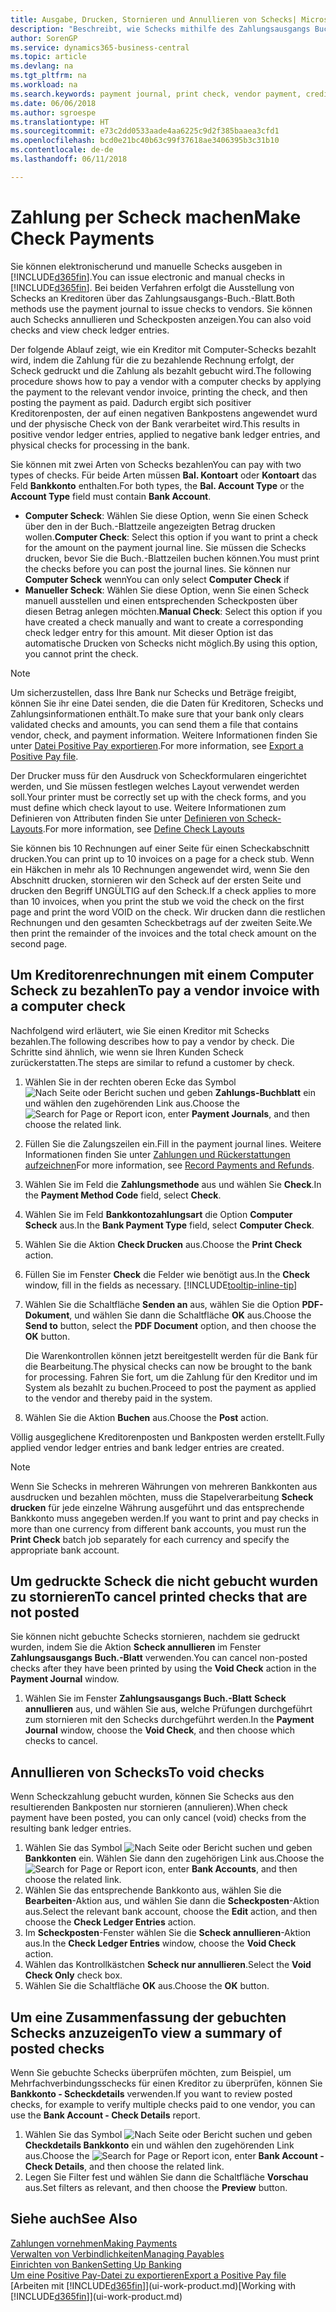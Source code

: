 ```yaml
---
title: Ausgabe, Drucken, Stornieren und Annullieren von Schecks| Microsoft Docs
description: "Beschreibt, wie Schecks mithilfe des Zahlungsausgangs Buch.-Blattes, ausgegeben, gedruckt oder annulliert werden oder wie Check-Sachposteneinträge in Business Central angezeigt werden."
author: SorenGP
ms.service: dynamics365-business-central
ms.topic: article
ms.devlang: na
ms.tgt_pltfrm: na
ms.workload: na
ms.search.keywords: payment journal, print check, vendor payment, creditor, debt, balance due, AP
ms.date: 06/06/2018
ms.author: sgroespe
ms.translationtype: HT
ms.sourcegitcommit: e73c2dd0533aade4aa6225c9d2f385baaea3cfd1
ms.openlocfilehash: bcd0e21bc40b63c99f37618ae3406395b3c31b10
ms.contentlocale: de-de
ms.lasthandoff: 06/11/2018

---
```

# <a name="make-check-payments"></a><span data-ttu-id="23380-103">Zahlung per Scheck machen</span><span class="sxs-lookup"><span data-stu-id="23380-103">Make Check Payments</span></span>
<span data-ttu-id="23380-104">Sie können elektronischerund und manuelle Schecks ausgeben in [!INCLUDE[d365fin](includes/d365fin_md.md)].</span><span class="sxs-lookup"><span data-stu-id="23380-104">You can issue electronic and manual checks in [!INCLUDE[d365fin](includes/d365fin_md.md)].</span></span> <span data-ttu-id="23380-105">Bei beiden Verfahren erfolgt die Ausstellung von Schecks an Kreditoren über das Zahlungsausgangs-Buch.-Blatt.</span><span class="sxs-lookup"><span data-stu-id="23380-105">Both methods use the payment journal to issue checks to vendors.</span></span> <span data-ttu-id="23380-106">Sie können auch Schecks annullieren und Scheckposten anzeigen.</span><span class="sxs-lookup"><span data-stu-id="23380-106">You can also void checks and view check ledger entries.</span></span>

<span data-ttu-id="23380-107">Der folgende Ablauf zeigt, wie ein Kreditor mit Computer-Schecks bezahlt wird, indem die Zahlung für die zu bezahlende Rechnung erfolgt, der Scheck gedruckt und die Zahlung als bezahlt gebucht wird.</span><span class="sxs-lookup"><span data-stu-id="23380-107">The following procedure shows how to pay a vendor with a computer checks by applying the payment to the relevant vendor invoice, printing the check, and then posting the payment as paid.</span></span> <span data-ttu-id="23380-108">Dadurch ergibt sich positiver Kreditorenposten, der auf einen negativen Bankpostens angewendet wurd und der physische Check von der Bank verarbeitet wird.</span><span class="sxs-lookup"><span data-stu-id="23380-108">This results in positive vendor ledger entries, applied to negative bank ledger entries, and physical checks for processing in the bank.</span></span>

<span data-ttu-id="23380-109">Sie können mit zwei Arten von Schecks bezahlen</span><span class="sxs-lookup"><span data-stu-id="23380-109">You can pay with two types of checks.</span></span> <span data-ttu-id="23380-110">Für beide Arten müssen **Bal. Kontoart** oder **Kontoart** das Feld **Bankkonto** enthalten.</span><span class="sxs-lookup"><span data-stu-id="23380-110">For both types, the **Bal. Account Type** or the **Account Type** field must contain **Bank Account**.</span></span>

- <span data-ttu-id="23380-111">**Computer Scheck**: Wählen Sie diese Option, wenn Sie einen Scheck über den in der Buch.-Blattzeile angezeigten Betrag drucken wollen.</span><span class="sxs-lookup"><span data-stu-id="23380-111">**Computer Check**: Select this option if you want to print a check for the amount on the payment journal line.</span></span> <span data-ttu-id="23380-112">Sie müssen die Schecks drucken, bevor Sie die Buch.-Blattzeilen buchen können.</span><span class="sxs-lookup"><span data-stu-id="23380-112">You must print the checks before you can post the journal lines.</span></span> <span data-ttu-id="23380-113">Sie können nur **Computer Scheck** wenn</span><span class="sxs-lookup"><span data-stu-id="23380-113">You can only select **Computer Check** if</span></span>
- <span data-ttu-id="23380-114">**Manueller Scheck**: Wählen Sie diese Option, wenn Sie einen Scheck manuell ausstellen und einen entsprechenden Scheckposten über diesen Betrag anlegen möchten.</span><span class="sxs-lookup"><span data-stu-id="23380-114">**Manual Check**: Select this option if you have created a check manually and want to create a corresponding check ledger entry for this amount.</span></span> <span data-ttu-id="23380-115">Mit dieser Option ist das automatische Drucken von Schecks nicht möglich.</span><span class="sxs-lookup"><span data-stu-id="23380-115">By using this option, you cannot print the check.</span></span>

> [!NOTE]  
> <span data-ttu-id="23380-116">Um sicherzustellen, dass Ihre Bank nur Schecks und Beträge freigibt, können Sie ihr eine Datei senden, die die Daten für Kreditoren, Schecks und Zahlungsinformationen enthält.</span><span class="sxs-lookup"><span data-stu-id="23380-116">To make sure that your bank only clears validated checks and amounts, you can send them a file that contains vendor, check, and payment information.</span></span> <span data-ttu-id="23380-117">Weitere Informationen finden Sie unter [Datei Positive Pay exportieren](finance-how-positive-pay.md).</span><span class="sxs-lookup"><span data-stu-id="23380-117">For more information, see [Export a Positive Pay file](finance-how-positive-pay.md).</span></span>

<span data-ttu-id="23380-118">Der Drucker muss für den Ausdruck von Scheckformularen eingerichtet werden, und Sie müssen festlegen welches Layout verwendet werden soll.</span><span class="sxs-lookup"><span data-stu-id="23380-118">Your printer must be correctly set up with the check forms, and you must define which check layout to use.</span></span> <span data-ttu-id="23380-119">Weitere Informationen zum Definieren von Attributen finden Sie unter [Definieren von Scheck-Layouts](finance-how-define-check-layouts.md).</span><span class="sxs-lookup"><span data-stu-id="23380-119">For more information, see [Define Check Layouts](finance-how-define-check-layouts.md)</span></span>

<span data-ttu-id="23380-120">Sie können bis 10 Rechnungen auf einer Seite für einen Scheckabschnitt drucken.</span><span class="sxs-lookup"><span data-stu-id="23380-120">You can print up to 10 invoices on a page for a check stub.</span></span> <span data-ttu-id="23380-121">Wenn ein Häkchen in mehr als 10 Rechnungen angewendet wird, wenn Sie den Abschnitt drucken, stornieren wir den Scheck auf der ersten Seite und drucken den Begriff UNGÜLTIG auf den Scheck.</span><span class="sxs-lookup"><span data-stu-id="23380-121">If a check applies to more than 10 invoices, when you print the stub we void the check on the first page and print the word VOID on the check.</span></span> <span data-ttu-id="23380-122">Wir drucken dann die restlichen Rechnungen und den gesamten Scheckbetrags auf der zweiten Seite.</span><span class="sxs-lookup"><span data-stu-id="23380-122">We then print the remainder of the invoices and the total check amount on the second page.</span></span> 

## <a name="to-pay-a-vendor-invoice-with-a-computer-check"></a><span data-ttu-id="23380-123">Um Kreditorenrechnungen mit einem Computer Scheck zu bezahlen</span><span class="sxs-lookup"><span data-stu-id="23380-123">To pay a vendor invoice with a computer check</span></span>
<span data-ttu-id="23380-124">Nachfolgend wird erläutert, wie Sie einen Kreditor mit Schecks bezahlen.</span><span class="sxs-lookup"><span data-stu-id="23380-124">The following describes how to pay a vendor by check.</span></span> <span data-ttu-id="23380-125">Die Schritte sind ähnlich, wie wenn sie Ihren Kunden Scheck zurückerstatten.</span><span class="sxs-lookup"><span data-stu-id="23380-125">The steps are similar to refund a customer by check.</span></span>

1. <span data-ttu-id="23380-126">Wählen Sie in der rechten oberen Ecke das Symbol ![Nach Seite oder Bericht suchen](media/ui-search/search_small.png "Nach Seite oder Bericht suchen") und geben **Zahlungs-Buchblatt** ein und wählen den zugehörenden Link aus.</span><span class="sxs-lookup"><span data-stu-id="23380-126">Choose the ![Search for Page or Report](media/ui-search/search_small.png "Search for Page or Report icon") icon, enter **Payment Journals**, and then choose the related link.</span></span>
2. <span data-ttu-id="23380-127">Füllen Sie die Zalungszeilen ein.</span><span class="sxs-lookup"><span data-stu-id="23380-127">Fill in the payment journal lines.</span></span> <span data-ttu-id="23380-128">Weitere Informationen finden Sie unter [Zahlungen und Rückerstattungen aufzeichnen](payables-how-post-payments-refunds.md)</span><span class="sxs-lookup"><span data-stu-id="23380-128">For more information, see [Record Payments and Refunds](payables-how-post-payments-refunds.md).</span></span>
3. <span data-ttu-id="23380-129">Wählen Sie im Feld die **Zahlungsmethode** aus und wählen Sie **Check**.</span><span class="sxs-lookup"><span data-stu-id="23380-129">In the **Payment Method Code** field, select **Check**.</span></span>
4. <span data-ttu-id="23380-130">Wählen Sie im Feld **Bankkontozahlungsart** die Option **Computer Scheck** aus.</span><span class="sxs-lookup"><span data-stu-id="23380-130">In the **Bank Payment Type** field, select **Computer Check**.</span></span>
5. <span data-ttu-id="23380-131">Wählen Sie die Aktion **Check Drucken** aus.</span><span class="sxs-lookup"><span data-stu-id="23380-131">Choose the **Print Check** action.</span></span>
6. <span data-ttu-id="23380-132">Füllen Sie im Fenster **Check** die Felder wie benötigt aus.</span><span class="sxs-lookup"><span data-stu-id="23380-132">In the **Check** window, fill in the fields as necessary.</span></span> [!INCLUDE[tooltip-inline-tip](includes/tooltip-inline-tip_md.md)]
7. <span data-ttu-id="23380-133">Wählen Sie die Schaltfläche **Senden an** aus, wählen Sie die Option **PDF-Dokument**, und wählen Sie dann die Schaltfläche **OK** aus.</span><span class="sxs-lookup"><span data-stu-id="23380-133">Choose the **Send to** button, select the **PDF Document** option, and then choose the **OK** button.</span></span>

    <span data-ttu-id="23380-134">Die Warenkontrollen können jetzt bereitgestellt werden für die Bank für die Bearbeitung.</span><span class="sxs-lookup"><span data-stu-id="23380-134">The physical checks can now be brought to the bank for processing.</span></span> <span data-ttu-id="23380-135">Fahren Sie fort, um die Zahlung für den Kreditor und im System als bezahlt zu buchen.</span><span class="sxs-lookup"><span data-stu-id="23380-135">Proceed to post the payment as applied to the vendor and thereby paid in the system.</span></span>
8. <span data-ttu-id="23380-136">Wählen Sie die Aktion **Buchen** aus.</span><span class="sxs-lookup"><span data-stu-id="23380-136">Choose the **Post** action.</span></span>

<span data-ttu-id="23380-137">Völlig ausgeglichene Kreditorenposten und Bankposten werden erstellt.</span><span class="sxs-lookup"><span data-stu-id="23380-137">Fully applied vendor ledger entries and bank ledger entries are created.</span></span>

> [!NOTE]  
> <span data-ttu-id="23380-138">Wenn Sie Schecks in mehreren Währungen von mehreren Bankkonten aus ausdrucken und bezahlen möchten, muss die Stapelverarbeitung **Scheck drucken** für jede einzelne Währung ausgeführt und das entsprechende Bankkonto muss angegeben werden.</span><span class="sxs-lookup"><span data-stu-id="23380-138">If you want to print and pay checks in more than one currency from different bank accounts, you must run the **Print Check** batch job separately for each currency and specify the appropriate bank account.</span></span>

## <a name="to-cancel-printed-checks-that-are-not-posted"></a><span data-ttu-id="23380-139">Um gedruckte Scheck die nicht gebucht wurden zu stornieren</span><span class="sxs-lookup"><span data-stu-id="23380-139">To cancel printed checks that are not posted</span></span>
<span data-ttu-id="23380-140">Sie können nicht gebuchte Schecks stornieren, nachdem sie gedruckt wurden, indem Sie die Aktion **Scheck annullieren** im Fenster **Zahlungsausgangs Buch.-Blatt** verwenden.</span><span class="sxs-lookup"><span data-stu-id="23380-140">You can cancel non-posted checks after they have been printed by using the **Void Check** action in the **Payment Journal** window.</span></span>

1. <span data-ttu-id="23380-141">Wählen Sie im Fenster **Zahlungsausgangs Buch.-Blatt** **Scheck annullieren** aus, und wählen Sie aus, welche Prüfungen durchgeführt zum stornieren mit den Schecks durchgeführt werden.</span><span class="sxs-lookup"><span data-stu-id="23380-141">In the **Payment Journal** window, choose the **Void Check**, and then choose which checks to cancel.</span></span>

## <a name="to-void-checks"></a><span data-ttu-id="23380-142">Annullieren von Schecks</span><span class="sxs-lookup"><span data-stu-id="23380-142">To void checks</span></span>
<span data-ttu-id="23380-143">Wenn Scheckzahlung gebucht wurden, können Sie Schecks aus den resultierenden Bankposten nur stornieren (annulieren).</span><span class="sxs-lookup"><span data-stu-id="23380-143">When check payment have been posted, you can only cancel (void) checks from the resulting bank ledger entries.</span></span>

1. <span data-ttu-id="23380-144">Wählen Sie das Symbol ![Nach Seite oder Bericht suchen](media/ui-search/search_small.png "Nach Seite oder Bericht suchen") und geben **Bankkonten** ein. Wählen Sie dann den zugehörigen Link aus.</span><span class="sxs-lookup"><span data-stu-id="23380-144">Choose the ![Search for Page or Report](media/ui-search/search_small.png "Search for Page or Report icon") icon, enter **Bank Accounts**, and then choose the related link.</span></span>
2. <span data-ttu-id="23380-145">Wählen Sie das entsprechende Bankkonto aus, wählen Sie die **Bearbeiten**-Aktion aus, und wählen Sie dann die **Scheckposten**-Aktion aus.</span><span class="sxs-lookup"><span data-stu-id="23380-145">Select the relevant bank account, choose the **Edit** action, and then choose the **Check Ledger Entries** action.</span></span>
3. <span data-ttu-id="23380-146">Im **Scheckposten**-Fenster wählen Sie die **Scheck annullieren**-Aktion aus.</span><span class="sxs-lookup"><span data-stu-id="23380-146">In the **Check Ledger Entries** window, choose the **Void Check** action.</span></span>
4. <span data-ttu-id="23380-147">Wählen das Kontrollkästchen **Scheck nur annullieren**.</span><span class="sxs-lookup"><span data-stu-id="23380-147">Select the **Void Check Only** check box.</span></span>
5. <span data-ttu-id="23380-148">Wählen Sie die Schaltfläche **OK** aus.</span><span class="sxs-lookup"><span data-stu-id="23380-148">Choose the **OK** button.</span></span>

## <a name="to-view-a-summary-of-posted-checks"></a><span data-ttu-id="23380-149">Um eine Zusammenfassung der gebuchten Schecks anzuzeigen</span><span class="sxs-lookup"><span data-stu-id="23380-149">To view a summary of posted checks</span></span>
<span data-ttu-id="23380-150">Wenn Sie gebuchte Schecks überprüfen möchten, zum Beispiel, um Mehrfachverbindungsschecks für einen Kreditor zu überprüfen, können Sie **Bankkonto - Scheckdetails** verwenden.</span><span class="sxs-lookup"><span data-stu-id="23380-150">If you want to review posted checks, for example to verify multiple checks paid to one vendor, you can use the **Bank Account - Check Details** report.</span></span>
1. <span data-ttu-id="23380-151">Wählen Sie das Symbol ![Nach Seite oder Bericht suchen](media/ui-search/search_small.png "Nach Seite oder Bericht suchen") und geben **Checkdetails Bankkonto** ein und wählen den zugehörenden Link aus.</span><span class="sxs-lookup"><span data-stu-id="23380-151">Choose the ![Search for Page or Report](media/ui-search/search_small.png "Search for Page or Report icon") icon, enter **Bank Account - Check Details**, and then choose the related link.</span></span>
2. <span data-ttu-id="23380-152">Legen Sie Filter fest und wählen Sie dann die Schaltfläche **Vorschau** aus.</span><span class="sxs-lookup"><span data-stu-id="23380-152">Set filters as relevant, and then choose the **Preview** button.</span></span>

## <a name="see-also"></a><span data-ttu-id="23380-153">Siehe auch</span><span class="sxs-lookup"><span data-stu-id="23380-153">See Also</span></span>
[<span data-ttu-id="23380-154">Zahlungen vornehmen</span><span class="sxs-lookup"><span data-stu-id="23380-154">Making Payments</span></span>](payables-make-payments.md)  
[<span data-ttu-id="23380-155">Verwalten von Verbindlichkeiten</span><span class="sxs-lookup"><span data-stu-id="23380-155">Managing Payables</span></span>](payables-manage-payables.md)  
[<span data-ttu-id="23380-156">Einrichten von Banken</span><span class="sxs-lookup"><span data-stu-id="23380-156">Setting Up Banking</span></span>](bank-setup-banking.md)  
[<span data-ttu-id="23380-157">Um eine Positive Pay-Datei zu exportieren</span><span class="sxs-lookup"><span data-stu-id="23380-157">Export a Positive Pay file</span></span>](finance-how-positive-pay.md)  
<span data-ttu-id="23380-158">[Arbeiten mit [!INCLUDE[d365fin](includes/d365fin_md.md)]](ui-work-product.md)</span><span class="sxs-lookup"><span data-stu-id="23380-158">[Working with [!INCLUDE[d365fin](includes/d365fin_md.md)]](ui-work-product.md)</span></span>  

